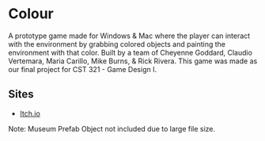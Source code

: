 # Colour

A prototype game made for Windows & Mac where the player can interact with the environment by grabbing colored objects and painting the environment with that color. Built by a team of Cheyenne Goddard, Claudio Vertemara, Maria Carillo, Mike Burns, & Rick Rivera. This game was made as our final project for CST 321 - Game Design I.

## Sites
- [Itch.io](https://cgoddard13.itch.io/colour)

Note: Museum Prefab Object not included due to large file size.
